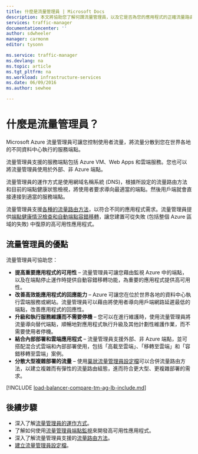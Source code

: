 ```yaml
---
title: 什麼是流量管理員 | Microsoft Docs
description: 本文將協助您了解何謂流量管理員，以及它是否為您的應用程式的正確流量路由選擇
services: traffic-manager
documentationcenter: ''
author: sdwheeler
manager: carmonm
editor: tysonn

ms.service: traffic-manager
ms.devlang: na
ms.topic: article
ms.tgt_pltfrm: na
ms.workload: infrastructure-services
ms.date: 06/09/2016
ms.author: sewhee

---
```

# 什麼是流量管理員？
Microsoft Azure 流量管理員可讓您控制使用者流量，將流量分散到您在世界各地的不同資料中心執行的服務端點。

流量管理員支援的服務端點包括 Azure VM、Web Apps 和雲端服務。您也可以將流量管理員使用於外部、非 Azure 端點。

流量管理員的運作方式是使用網域名稱系統 (DNS)，根據所設定的流量路由方法和目前的端點健康狀態檢視，將使用者要求導向最適當的端點。然後用戶端就會直接連接到適當的服務端點。

流量管理員支援[各種的流量路由方法](traffic-manager-routing-methods.md)，以符合不同的應用程式需求。流量管理員提供[端點健康情況檢查和自動端點容錯移轉](traffic-manager-monitoring.md)，讓您建置可從失敗 (包括整個 Azure 區域的失敗) 中復原的高可用性應用程式。

## 流量管理員的優點
流量管理員可協助您：

* **提高重要應用程式的可用性** – 流量管理員可讓您藉由監視 Azure 中的端點，以及在端點停止運作時提供自動容錯移轉功能，為重要的應用程式提供高可用性。
* **改善高效能應用程式的回應能力** – Azure 可讓您在位於世界各地的資料中心執行雲端服務或網站。流量管理員可以藉由將使用者導向用戶端網路延遲最低的端點，改善應用程式的回應性。
* **升級和執行服務維護而不需要停機** – 您可以在進行維護時，使用流量管理員將流量導向替代端點，順暢地對應用程式執行升級及其他計劃性維護作業，而不需要使用者停機。
* **結合內部部署和雲端應用程式** – 流量管理員支援外部、非 Azure 端點，並可搭配混合式雲端和內部部署使用，包括「高載至雲端」、「移轉至雲端」和「容錯移轉至雲端」案例。
* **分散大型複雜部署的流量** – 使用[巢狀流量管理員設定檔](traffic-manager-nested-profiles.md)可以合併流量路由方法，以建立複雜而有彈性的流量路由組態，進而符合更大型、更複雜部署的需求。

[!INCLUDE [load-balancer-compare-tm-ag-lb-include.md](../../includes/load-balancer-compare-tm-ag-lb-include.md)]

## 後續步驟
* 深入了解[流量管理員的運作方式](traffic-manager-how-traffic-manager-works.md)。
* 了解如何使用[流量管理員端點監視](traffic-manager-monitoring.md)來開發高可用性應用程式。
* 深入了解流量管理員支援的[流量路由方法](traffic-manager-routing-methods.md)。
* [建立流量管理員設定檔](traffic-manager-manage-profiles.md)。

<!---HONumber=AcomDC_0824_2016-->